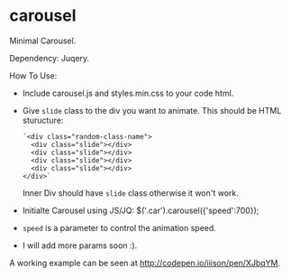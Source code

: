 carousel
========

Minimal Carousel.

Dependency: Juqery.

How To Use:

- Include carousel.js and styles.min.css to your code html.
- Give `slide` class  to the div you want to animate.
    This should be HTML sturucture:

      `<div class="random-class-name">
        <div class="slide"></div>
        <div class="slide"></div>
        <div class="slide"></div>
        <div class="slide"></div>
      </div>`
      
      
  Inner Div should have `slide` class otherwise it won't work.
- Initialte Carousel using JS/JQ:  $('.car').carousel({'speed':700});
- `speed` is a parameter to control the animation speed.
- I will add more params soon :).

A working example can be seen at http://codepen.io/iiison/pen/XJbqYM.
